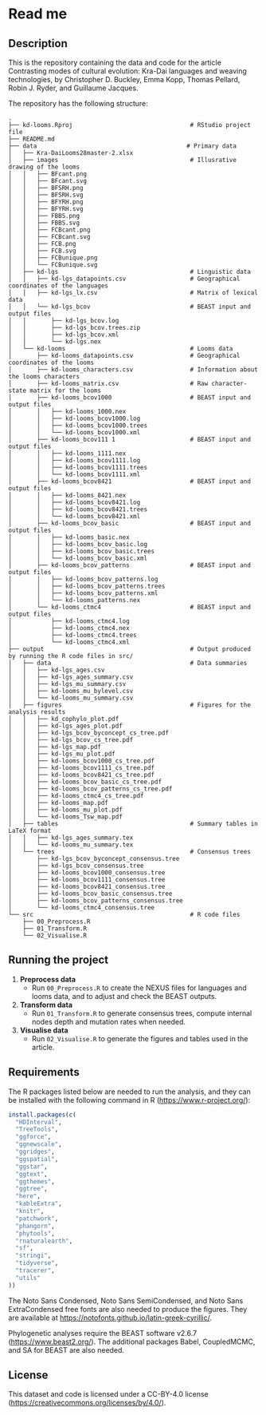 # Read me

## Description

This is the repository containing the data and code for the article Contrasting modes of cultural evolution: Kra-Dai languages and weaving technologies, by Christopher D. Buckley, Emma Kopp, Thomas Pellard, Robin J. Ryder, and Guillaume Jacques.

The repository has the following structure:

```         
.
├── kd-looms.Rproj                                 # RStudio project file
├── README.md
├── data                                          # Primary data
│   ├── Kra-DaiLooms28master-2.xlsx
│   ├── images                                     # Illusrative drawing of the looms
│   │   ├── BFcant.png
│   │   ├── BFcant.svg
│   │   ├── BFSRH.png
│   │   ├── BFSRH.svg
│   │   ├── BFYRH.png
│   │   ├── BFYRH.svg
│   │   ├── FBBS.png
│   │   ├── FBBS.svg
│   │   ├── FCBcant.png
│   │   ├── FCBcant.svg
│   │   ├── FCB.png
│   │   ├── FCB.svg
│   │   ├── FCBunique.png
│   │   └── FCBunique.svg
│   ├── kd-lgs                                     # Linguistic data
│   │   ├── kd-lgs_datapoints.csv                  # Geographical coordinates of the languages
│   │   ├── kd-lgs_lx.csv                          # Matrix of lexical data
│   │   └── kd-lgs_bcov                            # BEAST input and output files
│   │       ├── kd-lgs_bcov.log
│   │       ├── kd-lgs_bcov.trees.zip
│   │       ├── kd-lgs_bcov.xml
│   │       └── kd-lgs.nex
│   └── kd-looms                                   # Looms data
│       ├── kd-looms_datapoints.csv                # Geographical coordinates of the looms
│       ├── kd-looms_characters.csv                # Information about the looms characters
│       ├── kd-looms_matrix.csv                    # Raw character-state matrix for the looms
│       ├── kd-looms_bcov1000                      # BEAST input and output files
│       │   ├── kd-looms_1000.nex
│       │   ├── kd-looms_bcov1000.log
│       │   ├── kd-looms_bcov1000.trees
│       │   └── kd-looms_bcov1000.xml
│       ├── kd-looms_bcov111 1                     # BEAST input and output files
│       │   ├── kd-looms_1111.nex
│       │   ├── kd-looms_bcov1111.log
│       │   ├── kd-looms_bcov1111.trees
│       │   └── kd-looms_bcov1111.xml
│       ├── kd-looms_bcov8421                      # BEAST input and output files
│       │   ├── kd-looms_8421.nex
│       │   ├── kd-looms_bcov8421.log
│       │   ├── kd-looms_bcov8421.trees
│       │   └── kd-looms_bcov8421.xml
│       ├── kd-looms_bcov_basic                    # BEAST input and output files
│       │   ├── kd-looms_basic.nex
│       │   ├── kd-looms_bcov_basic.log
│       │   ├── kd-looms_bcov_basic.trees
│       │   └── kd-looms_bcov_basic.xml
│       ├── kd-looms_bcov_patterns                 # BEAST input and output files
│       │   ├── kd-looms_bcov_patterns.log
│       │   ├── kd-looms_bcov_patterns.trees
│       │   ├── kd-looms_bcov_patterns.xml
│       │   └── kd-looms_patterns.nex
│       └── kd-looms_ctmc4                         # BEAST input and output files
│           ├── kd-looms_ctmc4.log
│           ├── kd-looms_ctmc4.nex
│           ├── kd-looms_ctmc4.trees
│           └── kd-looms_ctmc4.xml
├── output                                         # Output produced by running the R code files in src/
│   ├── data                                       # Data summaries
│   │   ├── kd-lgs_ages.csv
│   │   ├── kd-lgs_ages_summary.csv
│   │   ├── kd-lgs_mu_summary.csv
│   │   ├── kd-looms_mu_bylevel.csv
│   │   └── kd-looms_mu_summary.csv
│   ├── figures                                    # Figures for the analysis results
│   │   ├── kd_cophylo_plot.pdf
│   │   ├── kd-lgs_ages_plot.pdf
│   │   ├── kd-lgs_bcov_byconcept_cs_tree.pdf
│   │   ├── kd-lgs_bcov_cs_tree.pdf
│   │   ├── kd-lgs_map.pdf
│   │   ├── kd-lgs_mu_plot.pdf
│   │   ├── kd-looms_bcov1000_cs_tree.pdf
│   │   ├── kd-looms_bcov1111_cs_tree.pdf
│   │   ├── kd-looms_bcov8421_cs_tree.pdf
│   │   ├── kd-looms_bcov_basic_cs_tree.pdf
│   │   ├── kd-looms_bcov_patterns_cs_tree.pdf
│   │   ├── kd-looms_ctmc4_cs_tree.pdf
│   │   ├── kd-looms_map.pdf
│   │   ├── kd-looms_mu_plot.pdf
│   │   └── kd-looms_Tsw_map.pdf
│   ├── tables                                     # Summary tables in LaTeX format
│   │   ├── kd-lgs_ages_summary.tex
│   │   └── kd-looms_mu_summary.tex
│   └── trees                                      # Consensus trees
│       ├── kd-lgs_bcov_byconcept_consensus.tree
│       ├── kd-lgs_bcov_consensus.tree
│       ├── kd-looms_bcov1000_consensus.tree
│       ├── kd-looms_bcov1111_consensus.tree
│       ├── kd-looms_bcov8421_consensus.tree
│       ├── kd-looms_bcov_basic_consensus.tree
│       ├── kd-looms_bcov_patterns_consensus.tree
│       └── kd-looms_ctmc4_consensus.tree
└── src                                            # R code files
    ├── 00_Preprocess.R
    ├── 01_Transform.R
    └── 02_Visualise.R
```

## Running the project

1.  **Preprocess data**
    -   Run `00_Preprocess.R` to create the NEXUS files for languages and looms data, and to adjust and check the BEAST outputs.
2.  **Transform data**
    -   Run `01_Transform.R` to generate consensus trees, compute internal nodes depth and mutation rates when needed.
3.  **Visualise data**
    -   Run `02_Visualise.R` to generate the figures and tables used in the article.

## Requirements

The R packages listed below are needed to run the analysis, and they can be installed with the following command in R (<https://www.r-project.org/>):

``` r
install.packages(c(
  "HDInterval",
  "TreeTools",
  "ggforce",
  "ggnewscale",
  "ggridges",
  "ggspatial",
  "ggstar",
  "ggtext",
  "ggthemes",
  "ggtree",
  "here",
  "kableExtra",
  "knitr",
  "patchwork",
  "phangorn",
  "phytools",
  "rnaturalearth",
  "sf",
  "stringi",
  "tidyverse",
  "tracerer",
  "utils"
))
```

The Noto Sans Condensed, Noto Sans SemiCondensed, and Noto Sans ExtraCondensed free fonts are also needed to produce the figures. They are available at <https://notofonts.github.io/latin-greek-cyrillic/>.

Phylogenetic analyses require the BEAST software v2.6.7 (<https://www.beast2.org/>).
The additional packages Babel, CoupledMCMC, and SA for BEAST are also needed.

## License

This dataset and code is licensed under a CC-BY-4.0 license (<https://creativecommons.org/licenses/by/4.0/>).
